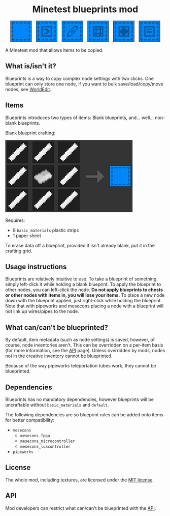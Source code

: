 <div align="center">
<h1>Minetest blueprints mod</h1>
<img src="./blueprint-types.png" alt=" " />
</div>

A Minetest mod that allows items to be copied.

## What is/isn't it?

Blueprints is a way to copy complex node settings with two clicks. One blueprint
can only store one node, if you want to bulk save/load/copy/move nodes, see
[WorldEdit](https://github.com/Uberi/Minetest-WorldEdit).

## Items

Blueprints introduces two types of items: Blank blueprints, and... well...
non-blank blueprints.

Blank blueprint crafting:

![1 paper surrounded by 8 basic_materials plastic strips](crafting.png)

Requires:
 - 8 `basic_materials` plastic strips
 - 1 paper sheet

To erase data off a blueprint, provided it isn't already blank, put it in the
crafting grid.

## Usage instructions

Blueprints are relatively intuitive to use. To take a blueprint of something,
simply left-click it while holding a blank blueprint. To apply the blueprint
to other nodes, you can left-click the node. **Do not apply blueprints to chests
or other nodes with items in, you will lose your items.** To place a new node
down with the blueprint applied, just right-click while holding the blueprint.
Note that with pipeworks and mesecons placing a node with a blueprint will not
link up wires/pipes to the node.

## What can/can't be blueprinted?

By default, item metadata (such as node settings) is saved, however, of course,
node inventories aren't. This can be overridden on a per-item basis (for more
information, see the [API] page). Unless overridden by mods, nodes not in the
creative inventory cannot be blueprinted.

Because of the way pipeworks teleportation tubes work, they cannot be
blueprinted.

## Dependencies

Blueprints has no mandatory dependencies, however blueprints will be uncraftable
without `basic_materials` and `default`.

The following dependencies are so blueprint rules can be added onto items for
better compatibility:
 - `mesecons`
   - `mesecons_fpga`
   - `mesecons_microcontroller`
   - `mesecons_luacontroller`
 - `pipeworks`

## License

The whole mod, including textures, are licensed under the [MIT license].

## API

Mod developers can restrict what can/can't be blueprinted with the [API].

[API]:         API.md
[MIT license]: LICENSE.md
